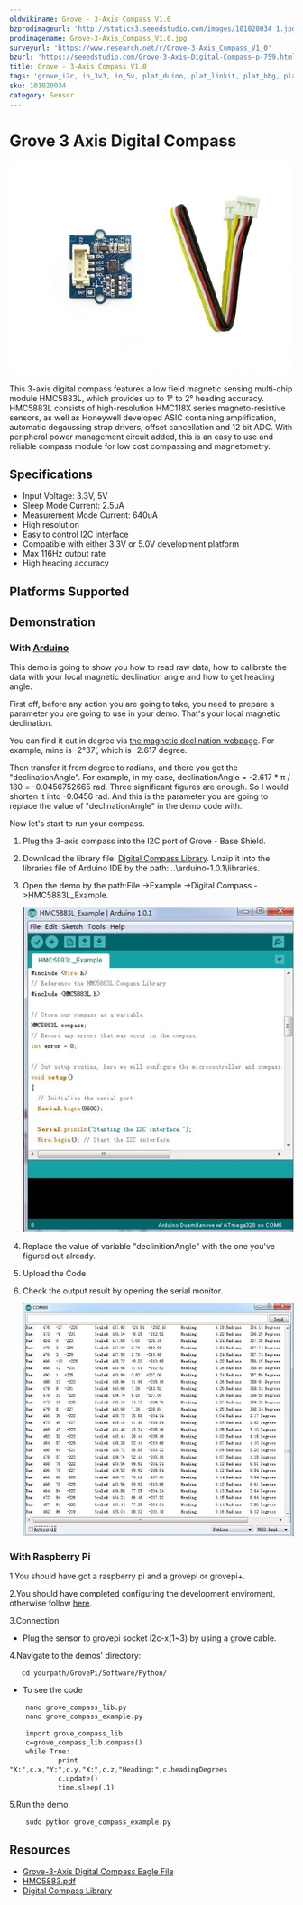 ```yaml
---
oldwikiname: Grove_-_3-Axis_Compass_V1.0
bzprodimageurl: 'http://statics3.seeedstudio.com/images/101020034 1.jpg'
prodimagename: Grove-3-Axis_Compass_V1.0.jpg
surveyurl: 'https://www.research.net/r/Grove-3-Axis_Compass_V1_0'
bzurl: 'https://seeedstudio.com/Grove-3-Axis-Digital-Compass-p-759.html'
title: Grove - 3-Axis Compass V1.0
tags: 'grove_i2c, io_3v3, io_5v, plat_duino, plat_linkit, plat_bbg, plat_wio'
sku: 101020034
category: Sensor
---
```


# Grove 3 Axis Digital Compass

![](https://raw.githubusercontent.com/SeeedDocument/Grove-3-Axis_Compass_V1.0/master/img/Grove-3-Axis_Compass_V1.0.jpg)

This 3-axis digital compass features a low field magnetic sensing multi-chip module HMC5883L, which provides up to 1° to 2° heading accuracy. HMC5883L consists of high-resolution HMC118X series magneto-resistive sensors, as well as Honeywell developed ASIC containing amplification, automatic degaussing strap drivers, offset cancellation and 12 bit ADC. With peripheral power management circuit added, this is an easy to use and reliable compass module for low cost compassing and magnetometry.

## Specifications

* Input Voltage: 3.3V, 5V
* Sleep Mode Current: 2.5uA
* Measurement Mode Current: 640uA
* High resolution
* Easy to control I2C interface
* Compatible with either 3.3V or 5.0V development platform
* Max 116Hz output rate
* High heading accuracy

## Platforms Supported

## Demonstration

### With [Arduino](/Arduino)

This demo is going to show you how to read raw data, how to calibrate the data with your local magnetic declination angle and how to get heading angle.

First off, before any action you are going to take, you need to prepare a parameter you are going to use in your demo. That's your local magnetic declination.

You can find it out in degree via [the magnetic declination webpage](http://www.magnetic-declination.com/). For example, mine is -2°37’, which is -2.617 degree.

Then transfer it from degree to radians, and there you get the "declinationAngle". For example, in my case, declinationAngle = -2.617 \* π / 180 = -0.0456752665 rad. Three significant figures are enough. So I would shorten it into -0.0456 rad. And this is the parameter you are going to replace the value of "declinationAngle" in the demo code with.

Now let's start to run your compass.

1. Plug the 3-axis compass into the I2C port of Grove - Base Shield.
2. Download the library file: [Digital Compass Library](https://raw.githubusercontent.com/SeeedDocument/Grove-3-Axis_Compass_V1.0/master/res/Digital_Compass.zip). Unzip it into the libraries file of Arduino IDE by the path: ..\arduino-1.0.1\libraries.
3. Open the demo by the path:File -&gt;Example -&gt;Digital Compass -&gt;HMC5883L\_Example.

   ![](https://raw.githubusercontent.com/SeeedDocument/Grove-3-Axis_Compass_V1.0/master/img/Digital_Compass1.jpg)

4. Replace the value of variable "declinitionAngle" with the one you've figured out already.
5. Upload the Code.
6. Check the output result by opening the serial monitor.

   ![](https://raw.githubusercontent.com/SeeedDocument/Grove-3-Axis_Compass_V1.0/master/img/Digital_Compass2.jpg)

### With Raspberry Pi

1.You should have got a raspberry pi and a grovepi or grovepi+.

2.You should have completed configuring the development enviroment, otherwise follow [here](/GrovePiPlus).

3.Connection

* Plug the sensor to grovepi socket i2c-x\(1~3\) by using a grove cable.

4.Navigate to the demos' directory:

```text
   cd yourpath/GrovePi/Software/Python/
```

* To see the code

```text
    nano grove_compass_lib.py       
    nano grove_compass_example.py
```

```text
    import grove_compass_lib
    c=grove_compass_lib.compass()
    while True:
            print "X:",c.x,"Y:",c.y,"X:",c.z,"Heading:",c.headingDegrees
            c.update()
            time.sleep(.1)
```

5.Run the demo.

```text
    sudo python grove_compass_example.py
```

## Resources

* [Grove-3-Axis Digital Compass Eagle File](https://raw.githubusercontent.com/SeeedDocument/Grove-3-Axis_Compass_V1.0/master/res/Grove-3-Axis_Digital_Compass_Eagle_File.zip)
* [HMC5883.pdf](https://raw.githubusercontent.com/SeeedDocument/Grove-3-Axis_Compass_V1.0/master/res/HMC5883.pdf)
* [Digital Compass Library](https://raw.githubusercontent.com/SeeedDocument/Grove-3-Axis_Compass_V1.0/master/res/Digital_Compass.zip)

